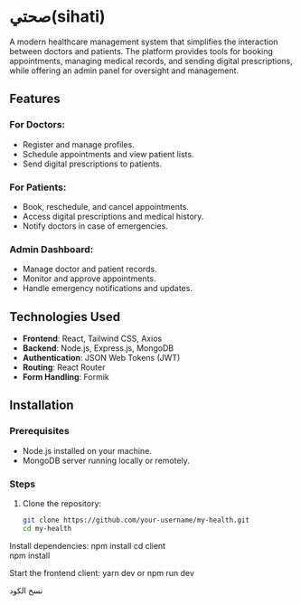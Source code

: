# صحتي(sihati)  

A modern healthcare management system that simplifies the interaction between doctors and patients. The platform provides tools for booking appointments, managing medical records, and sending digital prescriptions, while offering an admin panel for oversight and management.  

## Features  
### For Doctors:  
- Register and manage profiles.  
- Schedule appointments and view patient lists.  
- Send digital prescriptions to patients.  

### For Patients:  
- Book, reschedule, and cancel appointments.  
- Access digital prescriptions and medical history.  
- Notify doctors in case of emergencies.  

### Admin Dashboard:  
- Manage doctor and patient records.  
- Monitor and approve appointments.  
- Handle emergency notifications and updates.  

## Technologies Used  
- **Frontend**: React, Tailwind CSS, Axios  
- **Backend**: Node.js, Express.js, MongoDB  
- **Authentication**: JSON Web Tokens (JWT)  
- **Routing**: React Router  
- **Form Handling**: Formik  

## Installation  

### Prerequisites  
- Node.js installed on your machine.  
- MongoDB server running locally or remotely.  

### Steps  
1. Clone the repository:  
   ```bash
   git clone https://github.com/your-username/my-health.git
   cd my-health
Install dependencies:
npm install
cd client  
npm install


Start the frontend client:
yarn dev or npm run dev

نسخ الكود
